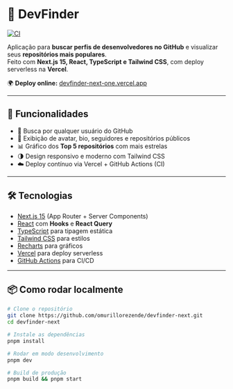 # 🔎 DevFinder

[![CI](https://img.shields.io/github/actions/workflow/status/omurillorezende/devfinder-next/ci.yml?branch=main)](https://github.com/omurillorezende/devfinder-next/actions)

Aplicação para **buscar perfis de desenvolvedores no GitHub** e visualizar seus **repositórios mais populares**.  
Feito com **Next.js 15, React, TypeScript e Tailwind CSS**, com deploy serverless na **Vercel**.

🌍 **Deploy online:** [devfinder-next-one.vercel.app](https://devfinder-next-one.vercel.app)

---

## 🚀 Funcionalidades

- 🔎 Busca por qualquer usuário do GitHub  
- 👤 Exibição de avatar, bio, seguidores e repositórios públicos  
- 📊 Gráfico dos **Top 5 repositórios** com mais estrelas  
- 🌗 Design responsivo e moderno com Tailwind CSS  
- ☁️ Deploy contínuo via Vercel + GitHub Actions (CI)

---

## 🛠️ Tecnologias

- [Next.js 15](https://nextjs.org/) (App Router + Server Components)
- [React](https://react.dev/) com **Hooks** e **React Query**
- [TypeScript](https://www.typescriptlang.org/) para tipagem estática
- [Tailwind CSS](https://tailwindcss.com/) para estilos
- [Recharts](https://recharts.org/) para gráficos
- [Vercel](https://vercel.com/) para deploy serverless
- [GitHub Actions](https://docs.github.com/en/actions) para CI/CD

---

## 📦 Como rodar localmente

```bash
# Clone o repositório
git clone https://github.com/omurillorezende/devfinder-next.git
cd devfinder-next

# Instale as dependências
pnpm install

# Rodar em modo desenvolvimento
pnpm dev

# Build de produção
pnpm build && pnpm start

